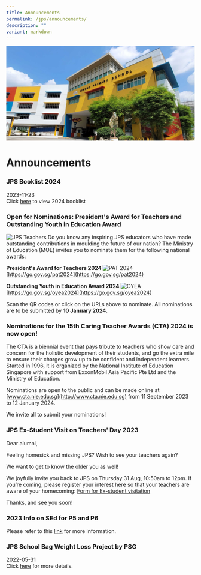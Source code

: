 ```yaml
---
title: Announcements
permalink: /jps/announcements/
description: ""
variant: markdown
---
```

![](/images/JPS_School_Front_Banner.jpg)

Announcements
=============
### JPS Booklist 2024

2023-11-23 <br>
Click&nbsp;[here](/forms/jps-booklist-2024/)&nbsp;to view 2024 booklist

### Open for Nominations: **President's Award for Teachers and Outstanding Youth in Education Award**

![JPS Teachers](/images/jps_teachers.jpg)
Do you know any inspiring JPS educators who have made outstanding contributions in moulding the future of our nation? The Ministry of Education (MOE) invites you to nominate them for the following national awards:

**President's Award for Teachers 2024**
![PAT 2024](/images/pat2024.png)
[https://go.gov.sg/pat2024](https://go.gov.sg/pat2024)

**Outstanding Youth in Education Award 2024**
![OYEA](/images/oyea2024a.png)
[https://go.gov.sg/oyea2024](https://go.gov.sg/oyea2024)

Scan the QR codes or click on the URLs above to nominate. All nominations are to be submitted by **10 January 2024**.

### Nominations for the **15th Caring Teacher Awards (CTA) 2024** is now open!
        
The CTA is a biennial event that pays tribute to teachers who show care and concern for the holistic development of their students, and go the extra mile to ensure their charges grow up to be confident and independent learners. Started in 1996, it is organized by the National Institute of Education Singapore with support from ExxonMobil Asia Pacific Pte Ltd and the Ministry of Education.

Nominations are open to the public and can be made online at [www.cta.nie.edu.sg](http://www.cta.nie.edu.sg) from 11 September 2023 to 12 January 2024.

We invite all to submit your nominations!

### JPS Ex-Student Visit on Teachers' Day 2023

Dear alumni,

Feeling homesick and missing JPS? Wish to see your teachers again?

We want to get to know the older you as well!
                                     
We joyfully invite you back to JPS on Thursday 31 Aug, 10:50am to 12pm.
If you’re coming, please register your interest here so that your teachers are aware of your homecoming:
[Form for Ex-student visitation](https://form.gov.sg/64e498d3c98c410011051664)

Thanks, and see you soon!


### 2023 Info on SEd for P5 and P6

Please refer to this&nbsp;[link](/cce/programmes/moe-sexuality-education-in-schools/)&nbsp;for more information.



### JPS School Bag Weight Loss Project by PSG

2022-05-31 <br>
Click&nbsp;[here](/files/School%20Bag%20Weight%20Loss%20Project%20PG.pdf)&nbsp;for more details.